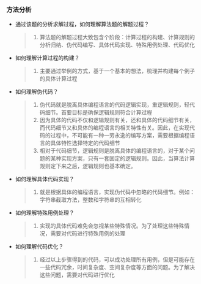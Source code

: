 ### 方法分析

* 通过该题的分析求解过程，如何理解算法题的解题过程？

  > 1. 算法题的解题过程大致包含个阶段：计算过程的构建、计算规则的分析归纳、伪代码编写、具体代码实现、特殊用例处理、代码优化

* 如何理解计算过程的构建？

  > 1. 主要通过举例的方式，基于一个基本的想法，梳理并构建每个例子的具体计算过程

* 如何理解伪代码？

  > 1. 伪代码就是脱离具体编程语言的代码逻辑实现，重逻辑规则，轻代码细节。首要目标是确保逻辑规则符合计算过程
  > 2. 因为具体的代码不仅和逻辑规则有关，还和具体的代码细节有关，而代码细节又和具体的编程语言的相关特性有关。因此，在实现代码的过程中，不可能有一种一劳永逸的编写方案，需要根据编程语言的具体特性选择特定的代码细节
  > 3. 相对于代码细节，逻辑规则是脱离具体的编程语言的，对于某个问题的某种实现方案，只有一套固定的逻辑规则。因此，当算法计算规则定下来之后，逻辑规则也基本确定。

* 如何理解具体代码实现？

  > 1. 就是根据具体的编程语言，实现伪代码中忽略的代码细节。例如：字符串截取方法，整数和字符串的互相转化

* 如何理解特殊用例处理？

  > 1. 实现的具体代码难免会忽视某些特殊情况。为了处理这些特殊情况，需要对代码进行特殊用例的处理

* 如何理解代码优化？

  > 1. 经过以上步骤得到的代码，可以成功处理所有用例，但是可能存在一些代码冗余，时间复杂度、空间复杂度等方面的问题。为了解决这些问题，需要对代码进行优化